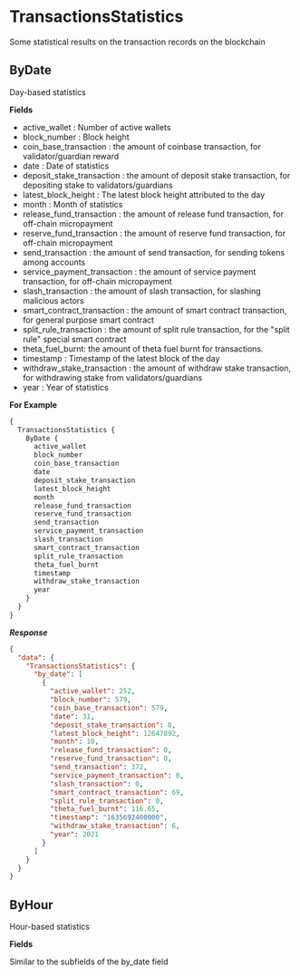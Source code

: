 # TransactionsStatistics

Some statistical results on the transaction records on the blockchain

## ByDate

Day-based statistics

**Fields**
- active_wallet : Number of active wallets
- block_number : Block height
- coin_base_transaction : the amount of coinbase transaction, for validator/guardian reward
- date : Date of statistics
- deposit_stake_transaction : the amount of deposit stake transaction, for depositing stake to validators/guardians
- latest_block_height : The latest block height attributed to the day
- month : Month of statistics
- release_fund_transaction : the amount of release fund transaction, for off-chain micropayment
- reserve_fund_transaction : the amount of reserve fund transaction, for off-chain micropayment
- send_transaction : the amount of send transaction, for sending tokens among accounts
- service_payment_transaction : the amount of service payment transaction, for off-chain micropayment
- slash_transaction : the amount of slash transaction, for slashing malicious actors
- smart_contract_transaction : the amount of smart contract transaction, for general purpose smart contract
- split_rule_transaction : the amount of split rule transaction, for the "split rule" special smart contract
- theta_fuel_burnt: the amount of theta fuel burnt for transactions.
- timestamp : Timestamp of the latest block of the day
- withdraw_stake_transaction : the amount of withdraw stake transaction, for withdrawing stake from validators/guardians
- year : Year of statistics

**For Example**

```graphql
{
  TransactionsStatistics {
    ByDate {
      active_wallet
      block_number
      coin_base_transaction
      date
      deposit_stake_transaction
      latest_block_height
      month
      release_fund_transaction
      reserve_fund_transaction
      send_transaction
      service_payment_transaction
      slash_transaction
      smart_contract_transaction
      split_rule_transaction
      theta_fuel_burnt
      timestamp
      withdraw_stake_transaction
      year
    }
  }
}
```

**_Response_**

```json
{
  "data": {
    "TransactionsStatistics": {
      "by_date": [
        {
          "active_wallet": 252,
          "block_number": 579,
          "coin_base_transaction": 579,
          "date": 31,
          "deposit_stake_transaction": 0,
          "latest_block_height": 12647892,
          "month": 10,
          "release_fund_transaction": 0,
          "reserve_fund_transaction": 0,
          "send_transaction": 372,
          "service_payment_transaction": 0,
          "slash_transaction": 0,
          "smart_contract_transaction": 69,
          "split_rule_transaction": 0,
          "theta_fuel_burnt": 116.65,
          "timestamp": "1635692400000",
          "withdraw_stake_transaction": 6,
          "year": 2021
        }
      ]
    }
  }
}
```

## ByHour
Hour-based statistics

**Fields**

Similar to the subfields of the by_date field

